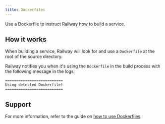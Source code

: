 ```yaml
---
title: Dockerfiles
---
```


Use a Dockerfile to instruct Railway how to build a service.

## How it works

When building a service, Railway will look for and use a `Dockerfile` at the root of the source directory.

Railway notifies you when it's using the `Dockerfile` in the build process with the following message in the logs:
```shell
==========================
Using detected Dockerfile!
==========================
```

## Support

For more information, refer to the guide on [how to use Dockerfiles](/how-to/build-from-a-dockerfile)